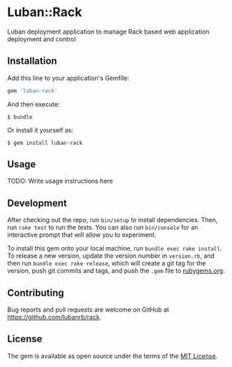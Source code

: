 # Luban::Rack

Luban deployment application to manage Rack based web application deployment and control

## Installation

Add this line to your application's Gemfile:

```ruby
gem 'luban-rack'
```

And then execute:

    $ bundle

Or install it yourself as:

    $ gem install luban-rack

## Usage

TODO: Write usage instructions here

## Development

After checking out the repo, run `bin/setup` to install dependencies. Then, run `rake test` to run the tests. You can also run `bin/console` for an interactive prompt that will allow you to experiment.

To install this gem onto your local machine, run `bundle exec rake install`. To release a new version, update the version number in `version.rb`, and then run `bundle exec rake release`, which will create a git tag for the version, push git commits and tags, and push the `.gem` file to [rubygems.org](https://rubygems.org).

## Contributing

Bug reports and pull requests are welcome on GitHub at https://github.com/lubanrb/rack.

## License

The gem is available as open source under the terms of the [MIT License](http://opensource.org/licenses/MIT).


